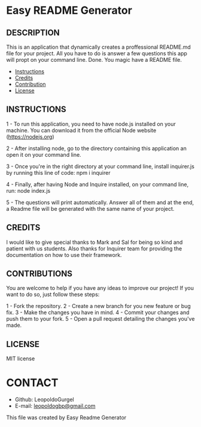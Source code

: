 # Easy README Generator
    
## DESCRIPTION
This is an application that dynamically creates a proffessional README.md file for your project. All you have to do is answer a few questions this app will propt on your command line. Done. You magic have a README file.

* [Instructions](#instructions)
* [Credits](#credits)
* [Contribution](#contribution)
* [License](#license)


## INSTRUCTIONS
1 - To run this application, you need to have node.js installed on your machine. You can download it from the official Node website (https://nodejs.org)

2 - After installing node, go to the directory containing this application an open it on your command line.

3 - Once you're in the right directory at your command line, install inquirer.js by running this line of code: npm i inquirer

4 - Finally, after having Node and Inquire installed, on your command line, run: node index.js

5 - The questions will print automatically. Answer all of them and at the end, a Readme file will be generated with the same name of your project.


    
## CREDITS
I would like to give special thanks to Mark and Sal for being so kind and patient with us students. Also thanks for Inquirer team for providing the documentation on how to use their framework.

## CONTRIBUTIONS
You are welcome to help if you have any ideas to improve our project! If you want to do so, just follow these steps:

1 - Fork the repository.
2 - Create a new branch for you new feature or bug fix.
3 - Make the changes you have in mind.
4 - Commit your changes and push them to your fork.
5 - Open a pull request detailing the changes you've made.

## LICENSE
MIT license

# CONTACT
* Github: LeopoldoGurgel
* E-mail: leopoldogbp@gmail.com

This file was created by Easy Readme Generator